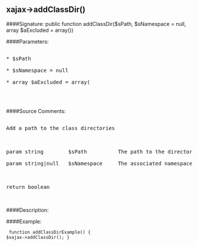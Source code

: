 ## xajax->addClassDir()

####Signature: public function addClassDir($sPath, $sNamespace = null, array $aExcluded = array())

####Parameters:
<pre>

* $sPath

* $sNamespace = null

* array $aExcluded = array(



</pre>
####Source Comments:
<pre>

Add a path to the class directories



param string		$sPath			The path to the directory

param string|null	$sNamespace		The associated namespace



return boolean


</pre>
####Description:


####Example:
<code><pre>
function addClassDirExample()
{
	$xajax->addClassDir();
}
</pre></code>